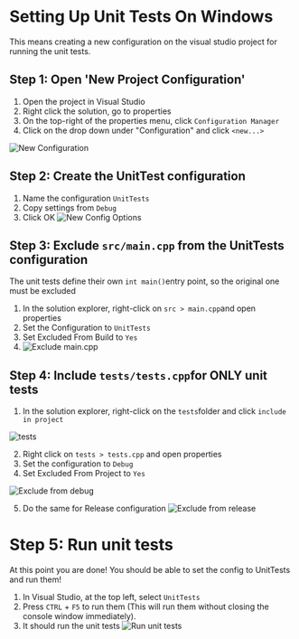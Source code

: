 # Setting Up Unit Tests On Windows

This means creating a new configuration on the visual studio project for running the unit tests.

## Step 1: Open 'New Project Configuration'
1. Open the project in Visual Studio
2. Right click the solution, go to properties
3. On the top-right of the properties menu, click `Configuration Manager`
4. Click on the drop down under "Configuration" and click `<new...>`

![New Configuration](https://i.imgur.com/kPGKaVn.png)

## Step 2: Create the UnitTest configuration
1. Name the configuration `UnitTests`
2. Copy settings from `Debug`
3. Click OK
![New Config Options](https://i.imgur.com/MkoM6WO.png)

## Step 3: Exclude `src/main.cpp` from the UnitTests configuration

The unit tests define their own `int main()`entry point, so the original one must be excluded
1. In the solution explorer, right-click on `src > main.cpp`and open properties
2. Set the Configuration to `UnitTests`
3. Set Excluded From Build to `Yes`
4. ![Exclude main.cpp](https://i.imgur.com/xTNgsdn.png)

## Step 4: Include `tests/tests.cpp`for ONLY unit tests
1. In the solution explorer, right-click on the `tests`folder and click `include in project`

![tests](https://i.imgur.com/n7cI4Bl.png)

2. Right click on `tests > tests.cpp` and open properties
3. Set the configuration to `Debug`
4. Set Excluded From Project to `Yes`

![Exclude from debug](https://i.imgur.com/nJu8NsV.png)

5. Do the same for Release configuration
![Exclude from release](https://i.imgur.com/Pi9wFxA.png)

# Step 5: Run unit tests
At this point you are done! You should be able to set the config to UnitTests and run them!

1. In Visual Studio, at the top left, select `UnitTests`
2. Press `CTRL` + `F5` to run them (This will run them without closing the console window immediately).
3. It should run the unit tests
![Run unit tests](https://i.imgur.com/bJsdHrh.png)